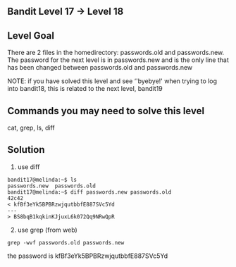 ## Bandit Level 17 -> Level 18

## Level Goal

There are 2 files in the homedirectory: passwords.old and passwords.new. The password for the next level is in passwords.new and is the only line that has been changed between passwords.old and passwords.new

NOTE: if you have solved this level and see ‘'byebye!' when trying to log into bandit18, this is related to the next level, bandit19

## Commands you may need to solve this level

cat, grep, ls, diff

## Solution

1. use diff

```
bandit17@melinda:~$ ls
passwords.new  passwords.old
bandit17@melinda:~$ diff passwords.new passwords.old 
42c42                                                                                                                                                
< kfBf3eYk5BPBRzwjqutbbfE887SVc5Yd
---
> BS8bqB1kqkinKJjuxL6k072Qq9NRwQpR
```

2. use grep (from web)

```
grep -wvf passwords.old passwords.new
```

the password is kfBf3eYk5BPBRzwjqutbbfE887SVc5Yd
